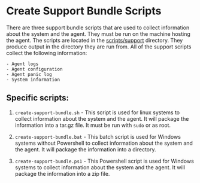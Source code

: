 # Create Support Bundle Scripts

There are three support bundle scripts that are used to collect information about the system and the agent. They must be run on the machine hosting the agent. The scripts are located in the [scripts/support](../scripts/support) directory. They produce output in the directory they are run from. All of the support scripts collect the following information:

    - Agent logs
    - Agent configuration
    - Agent panic log
    - System information

## Specific scripts:

1. `create-support-bundle.sh` - This script is used for linux systems to collect information about the system and the agent. It will package the information into a tar.gz file. It must be run with `sudo` or as root.

2. `create-support-bundle.bat` - This batch script is used for Windows systems without Powershell to collect information about the system and the agent. It will package the information into a directory.

3. `create-support-bundle.ps1` - This Powershell script is used for Windows systems to collect information about the system and the agent. It will package the information into a zip file.
